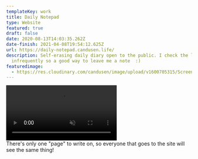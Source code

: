 ```yaml
---
templateKey: work
title: Daily Notepad
type: Website
featured: true
draft: false
date: 2020-08-13T14:03:35.262Z
date-finish: 2021-04-08T19:54:12.625Z
url: https://daily-notepad.candusen.life/
description: Self-erasing daily diary open to the public. I check the logs
  infrequently so a good way to leave me a note  :)
featuredimage:
  - https://res.cloudinary.com/candusen/image/upload/v1600705315/Screen_Shot_2020-09-21_at_12.21.18_PM_aje3uq.png
---
```

<div class='caption-container video-caption'>
    <video autoplay muted loop src=https://res.cloudinary.com/candusen/video/upload/v1621348322/notepad-vid_hkgo0d.mp4></video>
  <div class='caption'>There's only one "page" to write on, so everyone that goes to the site will see the same thing!</div></div>